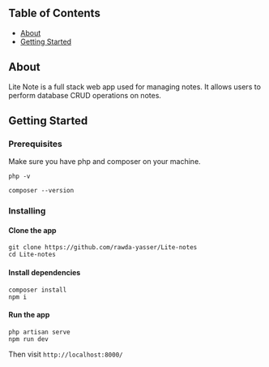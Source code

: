 ## Table of Contents

-   [About](#about)
-   [Getting Started](#getting_started)

## About <a name = "about"></a>

Lite Note is a full stack web app used for managing notes. It allows users to perform database CRUD operations on notes.

## Getting Started <a name = "getting_started"></a>

### Prerequisites

Make sure you have php and composer on your machine.

```
php -v
```

```
composer --version
```

### Installing

#### Clone the app

```
git clone https://github.com/rawda-yasser/Lite-notes
cd Lite-notes
```

#### Install dependencies

```
composer install
npm i
```

#### Run the app

```
php artisan serve
npm run dev
```

Then visit `http://localhost:8000/`
